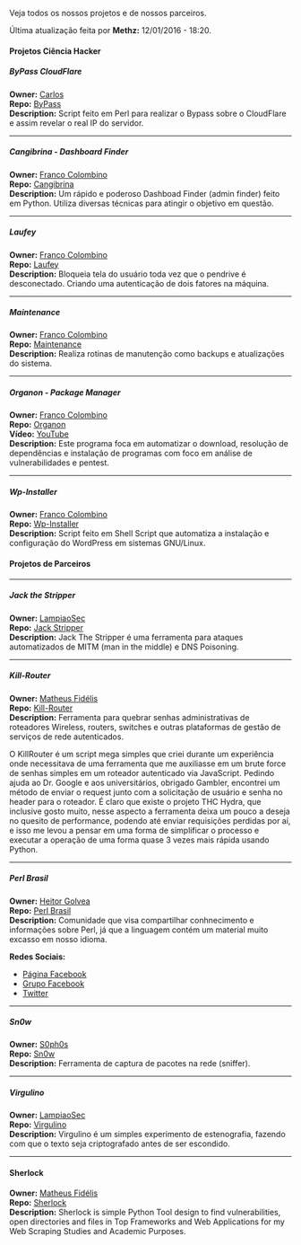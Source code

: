 Veja todos os nossos projetos e de nossos parceiros.  
  
Última atualização feita por **Methz:** 12/01/2016 - 18:20.    

#### Projetos Ciência Hacker

##### ByPass CloudFlare  
**Owner:** [Carlos](https://github.com/HackerOrientado)  
**Repo:** [ByPass](https://github.com/HackerOrientado/BypassCF)  
**Description:**
Script feito em Perl para realizar o Bypass sobre o CloudFlare e assim revelar o real IP do servidor.  

- - -
##### Cangibrina - Dashboard Finder  
**Owner:** [Franco Colombino](https://github.com/fnk0c)  
**Repo:** [Cangibrina](https://github.com/fnk0c/cangibrina)  
**Description:**
Um rápido e poderoso Dashboad Finder (admin finder) feito em Python. Utiliza diversas técnicas para atingir o objetivo em questão.  

- - -
##### Laufey  
**Owner:** [Franco Colombino](https://github.com/fnk0c)  
**Repo:** [Laufey](https://github.com/fnk0c/laufey)  
**Description:**
Bloqueia tela do usuário toda vez que o pendrive é desconectado. Criando uma autenticação de dois fatores na máquina.  

- - -
##### Maintenance
**Owner:** [Franco Colombino](https://github.com/fnk0c)  
**Repo:** [Maintenance](https://github.com/fnk0c/maintenance)  
**Description:**
Realiza rotinas de manutenção como backups e atualizações do sistema.  

- - -
##### Organon - Package Manager  
**Owner:** [Franco Colombino](https://github.com/fnk0c)  
**Repo:** [Organon](https://github.com/fnk0c/organon)  
**Vídeo:** [YouTube](https://www.youtube.com/watch?v=lpPauu2uY4E)  
**Description:**
Este programa foca em automatizar o download, resolução de dependências e instalação de programas com foco em análise de vulnerabilidades e pentest.  

- - -
##### Wp-Installer  
**Owner:** [Franco Colombino](https://github.com/fnk0c)    
**Repo:** [Wp-Installer](https://github.com/fnk0c/wp-installer)   
**Description:**
Script feito em Shell Script que automatiza a instalação e configuração do WordPress em sistemas GNU/Linux.  

#### Projetos de Parceiros  

- - -
##### Jack the Stripper  
**Owner:** [LampiaoSec](https://github.com/lampiaosec)  
**Repo:** [Jack Stripper](https://github.com/lampiaosec/jackthestripper)  
**Description:**
Jack The Stripper é uma ferramenta para ataques automatizados de MITM (man in the middle) e DNS Poisoning.  

- - -
##### Kill-Router
**Owner:** [Matheus Fidélis](https://github.com/msfidelis)  
**Repo:** [Kill-Router](https://github.com/msfidelis/Kill-Router-)  
**Description:**
Ferramenta para quebrar senhas administrativas de roteadores Wireless, routers, switches e outras plataformas de gestão de serviços de rede autenticados.

O KillRouter é um script mega simples que criei durante um experiência onde necessitava de uma ferramenta que me auxiliasse em um brute force de senhas simples em um roteador autenticado via JavaScript. Pedindo ajuda ao Dr. Google e aos universitários, obrigado Gambler, encontrei um método de enviar o request junto com a solicitação de usuário e senha no header para o roteador. É claro que existe o projeto THC Hydra, que inclusive gosto muito, nesse aspecto a ferramenta deixa um pouco a deseja no quesito de performance, podendo até enviar requisições perdidas por aí, e isso me levou a pensar em uma forma de simplificar o processo e executar a operação de uma forma quase 3 vezes mais rápida usando Python.

- - -
##### Perl Brasil  
**Owner:** [Heitor Golvea](https://github.com/HeitorG)  
**Repo:** [Perl Brasil](https://github.com/HeitorG/Perl-Brasil)  
**Description:** 
Comunidade que visa compartilhar conhnecimento e informações sobre Perl, já que a linguagem contém um material muito excasso em nosso idioma.  

**Redes Sociais:**  

* [Página Facebook](https://www.facebook.com/PerlBrOficial)
* [Grupo Facebook](https://www.facebook.com/groups/PerlBrasilOficial/)
* [Twitter](https://twitter.com/Perl_Brasil)   

- - -
##### Sn0w  
**Owner:** [S0ph0s](https://github.com/54l0m0n)  
**Repo:** [Sn0w](https://github.com/54l0m0n/Sn0w)  
**Description:** 
Ferramenta de captura de pacotes na rede (sniffer).  

- - -
##### Virgulino  
**Owner:** [LampiaoSec](https://github.com/lampiaosec)  
**Repo:** [Virgulino](https://github.com/lampiaosec/virgulino)  
**Description:** 
Virgulino é um simples experimento de estenografia, fazendo com que o texto seja criptografado antes de ser escondido.  

- - -
#### Sherlock ####
**Owner:** [Matheus Fidélis](https://github.com/msfidelis)  
**Repo:** [Sherlock](https://github.com/msfidelis/Sherlock)  
**Description:**
Sherlock is simple Python Tool design to find vulnerabilities, open directories and files in 
Top Frameworks and Web Applications for my Web Scraping Studies and Academic Purposes.

